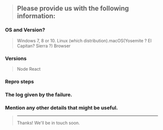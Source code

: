 > Please provide us with the following information:
> ---------------------------------------------------------------

### OS and Version?
> Windows 7, 8 or 10. Linux (which distribution).macOS(Yosemite ? El Capitan? Sierra ?)
> Browser

### Versions
  > Node
  > React

### Repro steps
  >

### The log given by the failure.
>

### Mention any other details that might be useful.

> ---------------------------------------------------------------
> Thanks! We'll be in touch soon.
